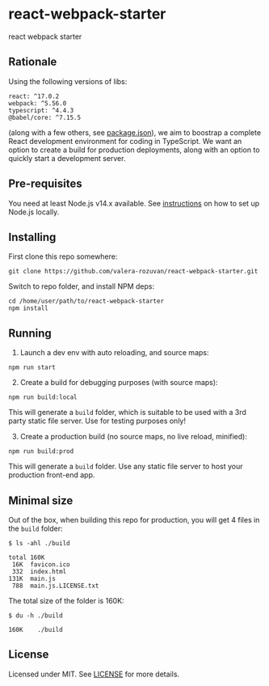 # react-webpack-starter

react webpack starter

## Rationale

Using the following versions of libs:

```text
react: ^17.0.2
webpack: ^5.56.0
typescript: ^4.4.3
@babel/core: ^7.15.5
```

(along with a few others, see [package.json](./package.json)), we aim to boostrap a complete React development environment for coding in TypeScript. We want  an option to create a build for production deployments, along with an option to quickly start a development server.

## Pre-requisites

You need at least Node.js v14.x available. See [instructions](https://nodejs.org/en/download/) on how to set up Node.js locally.

## Installing

First clone this repo somewhere:

```shell
git clone https://github.com/valera-rozuvan/react-webpack-starter.git
```

Switch to repo folder, and install NPM deps:

```shell
cd /home/user/path/to/react-webpack-starter
npm install
```

## Running

1. Launch a dev env with auto reloading, and source maps:

```shell
npm run start
```

2. Create a build for debugging purposes (with source maps):

```shell
npm run build:local
```

This will generate a `build` folder, which is suitable to be used with a 3rd party static file server. Use for testing purposes only!

3. Create a production build (no source maps, no live reload, minified):

```shell
npm run build:prod
```

This will generate a `build` folder. Use any static file server to host your production front-end app.

## Minimal size

Out of the box, when building this repo for production, you will get 4 files in the `build` folder:

```text
$ ls -ahl ./build

total 160K
 16K  favicon.ico
 332  index.html
131K  main.js
 788  main.js.LICENSE.txt
```

The total size of the folder is 160K:

```text
$ du -h ./build

160K	./build
```

## License

Licensed under MIT. See [LICENSE](LICENSE) for more details.
